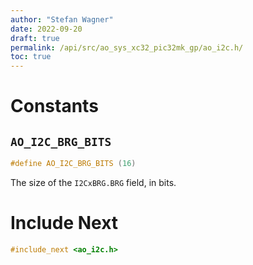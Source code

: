 ```yaml
---
author: "Stefan Wagner"
date: 2022-09-20
draft: true
permalink: /api/src/ao_sys_xc32_pic32mk_gp/ao_i2c.h/
toc: true
---
```


# Constants

## `AO_I2C_BRG_BITS`

```c
#define AO_I2C_BRG_BITS (16)
```

The size of the `I2CxBRG.BRG` field, in bits.

# Include Next

```c
#include_next <ao_i2c.h>
```
